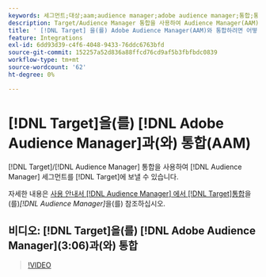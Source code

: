 ```yaml
---
keywords: 세그먼트;대상;aam;audience manager;adobe audience manager;통합;통합
description: Target/Audience Manager 통합을 사용하여 Audience Manager(AAM) 세그먼트를 Adobe Target에 보내는 방법을 알아봅니다.
title: ' [!DNL Target] 을(를) Adobe Audience Manager(AAM)와 통합하려면 어떻게 합니까?'
feature: Integrations
exl-id: 6dd93d39-c4f6-4048-9433-76ddc6763bfd
source-git-commit: 152257a52d836a88ffcd76cd9af5b3fbfbdc0839
workflow-type: tm+mt
source-wordcount: '62'
ht-degree: 0%

---
```


# [!DNL Target]을(를) [!DNL Adobe Audience Manager]과(와) 통합(AAM)

[!DNL Target]/[!DNL Audience Manager] 통합을 사용하여 [!DNL Audience Manager] 세그먼트를 [!DNL Target]에 보낼 수 있습니다.

자세한 내용은 [ 사용 안내서 [!DNL Audience Manager] 에서  [!DNL Target]통합](https://experienceleague.adobe.com/docs/audience-manager/user-guide/implementation-integration-guides/integration-other-solutions/aam-target-integration.html?lang=ko)을(를)*[!DNL Audience Manager]*&#x200B;을(를) 참조하십시오.

## 비디오: [!DNL Target]을(를) [!DNL Adobe Audience Manager]&#x200B;(3:06)과(와) 통합

>[!VIDEO](https://video.tv.adobe.com/v/35151)

